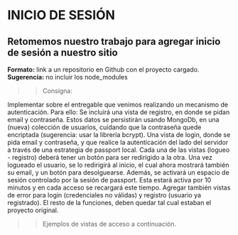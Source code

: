 # INICIO DE SESIÓN

## Retomemos nuestro trabajo para agregar inicio de sesión a nuestro sitio

**Formato:** link a un repositorio en Github con el proyecto cargado.
**Sugerencia:** no incluir los node_modules

> > Consigna:

Implementar sobre el entregable que venimos realizando un mecanismo de autenticación. Para ello:
Se incluirá una vista de registro, en donde se pidan email y contraseña. Estos datos se persistirán usando MongoDb, en una (nueva) colección de usuarios, cuidando que la contraseña quede encriptada (sugerencia: usar la librería bcrypt).
Una vista de login, donde se pida email y contraseña, y que realice la autenticación del lado del servidor a través de una estrategia de passport local.
Cada una de las vistas (logueo - registro) deberá tener un botón para ser redirigido a la otra.
Una vez logueado el usuario, se lo redirigirá al inicio, el cual ahora mostrará también su email, y un botón para desolguearse.
Además, se activará un espacio de sesión controlado por la sesión de passport. Esta estará activa por 10 minutos y en cada acceso se recargará este tiempo.
Agregar también vistas de error para login (credenciales no válidas) y registro (usuario ya registrado).
El resto de la funciones, deben quedar tal cual estaban el proyecto original.

> > Ejemplos de vistas de acceso a continuación.
